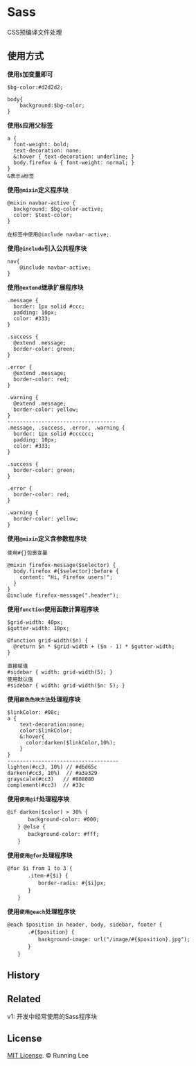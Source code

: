 # Sass

CSS预编译文件处理

## 使用方式


**使用```$```加变量即可**

```
$bg-color:#d2d2d2;

body{
    background:$bg-color;
}
```

**使用```&```应用父标签**

```
a {
  font-weight: bold;
  text-decoration: none;
  &:hover { text-decoration: underline; }
  body.firefox & { font-weight: normal; }
}
&表示a标签
```

**使用```@mixin```定义程序块**

```
@mixin navbar-active {
  background: $bg-color-active;
  color: $text-color;
}

在标签中使用@include navbar-active;
```

**使用```@include```引入公共程序块**

```
nav{
    @include navbar-active;
}
```

**使用```@extend```继承扩展程序块**

```
.message {
  border: 1px solid #ccc;
  padding: 10px;
  color: #333;
}

.success {
  @extend .message;
  border-color: green;
}

.error {
  @extend .message;
  border-color: red;
}

.warning {
  @extend .message;
  border-color: yellow;
}
-----------------------------------
.message, .success, .error, .warning {
  border: 1px solid #cccccc;
  padding: 10px;
  color: #333;
}

.success {
  border-color: green;
}

.error {
  border-color: red;
}

.warning {
  border-color: yellow;
}
```

**使用```@mixin```定义含参数程序块**

```
使用#{}包裹变量

@mixin firefox-message($selector) {
  body.firefox #{$selector}:before {
    content: "Hi, Firefox users!";
  }
}
@include firefox-message(".header");
```

**使用```function```使用函数计算程序块**
```
$grid-width: 40px;
$gutter-width: 10px;

@function grid-width($n) {
  @return $n * $grid-width + ($n - 1) * $gutter-width;
}

直接赋值
#sidebar { width: grid-width(5); }
使用默认值
#sidebar { width: grid-width($n: 5); }
```

**使用```颜色色块方法```处理程序块**
```
$linkColor: #08c;
a {
    text-decoration:none;
    color:$linkColor;
    &:hover{
      color:darken($linkColor,10%);
    }
}
------------------------------------
lighten(#cc3, 10%) // #d6d65c
darken(#cc3, 10%)  // #a3a329
grayscale(#cc3)   // #808080
complement(#cc3)  // #33c
```

**使用```使用@if```处理程序块**
```
@if darken($color) > 30% {
　　　　background-color: #000;
　　} @else {
　　　　background-color: #fff;
　　}
```

**使用```使用@for```处理程序块**
```
@for $i from 1 to 3 {
　　　　.item-#{$i} {
　　　　　　border-radis: #{$i}px;
　　　　}
　　}
```

**使用```使用@each```处理程序块**

```
@each $position in header, body, sidebar, footer {
　　　　.#{$position} {
　　　　　　background-image: url("/image/#{$position}.jpg");
　　　　}
　　}
```

## History

## Related

v1: 开发中经常使用的Sass程序块

## License

[MIT License](https://opensource.org/licenses/mit-license.html). © Running Lee